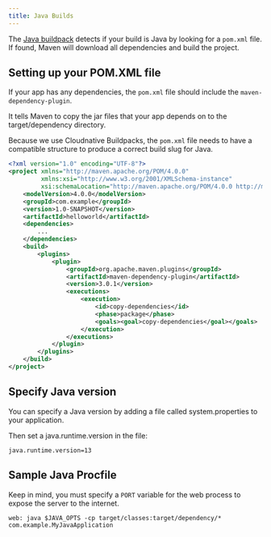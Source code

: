 ```yaml
---
title: Java Builds
---
```


The [Java buildpack](https://github.com/heroku/heroku-buildpack-java) detects if your
build is Java by looking for a `pom.xml` file. If found, Maven will download all
dependencies and build the project.

## Setting up your POM.XML file

If your app has any dependencies, the `pom.xml` file should include the `maven-dependency-plugin`. 

It tells Maven to copy the jar files that your app depends on to the target/dependency directory.

Because we use Cloudnative Buildpacks, the `pom.xml` file needs to have a compatible structure to produce a correct build slug for Java. 

```xml
<?xml version="1.0" encoding="UTF-8"?>
<project xmlns="http://maven.apache.org/POM/4.0.0"
         xmlns:xsi="http://www.w3.org/2001/XMLSchema-instance"
         xsi:schemaLocation="http://maven.apache.org/POM/4.0.0 http://maven.apache.org/maven-v4_0_0.xsd">
    <modelVersion>4.0.0</modelVersion>
    <groupId>com.example</groupId>
    <version>1.0-SNAPSHOT</version>
    <artifactId>helloworld</artifactId>
    <dependencies>
        ...
    </dependencies>
    <build>
        <plugins>
            <plugin>
                <groupId>org.apache.maven.plugins</groupId>
                <artifactId>maven-dependency-plugin</artifactId>
                <version>3.0.1</version>
                <executions>
                    <execution>
                        <id>copy-dependencies</id>
                        <phase>package</phase>
                        <goals><goal>copy-dependencies</goal></goals>
                    </execution>
                </executions>
            </plugin>
        </plugins>
    </build>
</project>
```

## Specify Java version

You can specify a Java version by adding a file called system.properties to your application.

Then set a java.runtime.version in the file:
```
java.runtime.version=13
```

## Sample Java Procfile

Keep in mind, you must specify a `PORT` variable for the web process to expose the server to the internet.

```
web: java $JAVA_OPTS -cp target/classes:target/dependency/* com.example.MyJavaApplication
```
